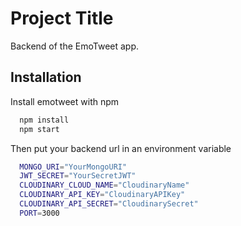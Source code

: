 
# Project Title

Backend of the EmoTweet app.



## Installation

Install emotweet with npm

```bash
  npm install
  npm start
```
Then put your backend url in an environment variable

```bash
  MONGO_URI="YourMongoURI"
  JWT_SECRET="YourSecretJWT"
  CLOUDINARY_CLOUD_NAME="CloudinaryName"
  CLOUDINARY_API_KEY="CloudinaryAPIKey"
  CLOUDINARY_API_SECRET="CloudinarySecret"
  PORT=3000
```




    